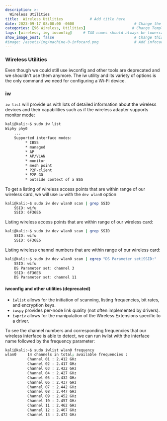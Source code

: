 ```yaml
---
description: >-
  Wireless Utilities
title:  Wireless Utilities            # Add title here
date: 2023-09-17 08:00:00 -0600                           # Change the date to match completion date
categories: [96 Wireless, Utilities]                     # Change Templates to Writeup
tags: [wireless, iw, iwconfig]     # TAG names should always be lowercase; replace template with writeup, and add relevant tags
show_image_post: false                                    # Change this to true
#image: /assets/img/machine-0-infocard.png                # Add infocard image here for post preview image
---
```


### Wireless Utilities

Even though we could still use iwconfig and other tools are deprecated and we shouldn't use them anymore. The iw utility and its variety of options is the only command we need for configuring a Wi-Fi device.

### iw 

`iw list` will provide us with lots of detailed information about the wireless devices and their capabilities such as if the wireless adapter supports monitor mode:
```bash
kali@kali:~$ sudo iw list
Wiphy phy0
	...
	Supported interface modes:
		 * IBSS
		 * managed
		 * AP
		 * AP/VLAN
		 * monitor
		 * mesh point
		 * P2P-client
		 * P2P-GO
		 * outside context of a BSS
```
To get a listing of wireless access points that are within range of our wireless card, we will use `iw` with the `dev wlan0` option
```bash
kali@kali:~$ sudo iw dev wlan0 scan | grep SSID
	SSID: wifu
	SSID: 6F36E6
```

Listing wireless access points that are within range of our wireless card:
```bash
kali@kali:~$ sudo iw dev wlan0 scan | grep SSID
	SSID: wifu
	SSID: 6F36E6
```
Listing wireless channel numbers that are within range of our wireless card:
```bash
kali@kali:~$ sudo iw dev wlan0 scan | egrep "DS Parameter set|SSID:"
	SSID: wifu
	DS Parameter set: channel 3
	SSID: 6F36E6
	DS Parameter set: channel 11
```

#### iwconfig and other utilities (deprecated)
- `iwlist` allows for the initiation of scanning, listing frequencies, bit rates, and encryption keys.
- `iwspy` provides per-node link quality (not often implemented by drivers).
- `iwpriv` allows for the manipulation of the Wireless Extensions specific to a driver.

To see the channel numbers and corresponding frequencies that our wireless interface is able to detect, we can run iwlist with the interface name followed by the frequency parameter:

```bash
kali@kali:~$ sudo iwlist wlan0 frequency
wlan0     14 channels in total; available frequencies :
          Channel 01 : 2.412 GHz
          Channel 02 : 2.417 GHz
          Channel 03 : 2.422 GHz
          Channel 04 : 2.427 GHz
          Channel 05 : 2.432 GHz
          Channel 06 : 2.437 GHz
          Channel 07 : 2.442 GHz
          Channel 08 : 2.447 GHz
          Channel 09 : 2.452 GHz
          Channel 10 : 2.457 GHz
          Channel 11 : 2.462 GHz
          Channel 12 : 2.467 GHz
          Channel 13 : 2.472 GHz
```